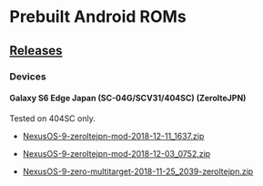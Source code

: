 # Prebuilt Android ROMs

## [Releases](https://github.com/yuk7/Android-ROMs/releases)

### Devices
#### Galaxy S6 Edge Japan (SC-04G/SCV31/404SC) (ZerolteJPN)
Tested on 404SC only.

* [NexusOS-9-zeroltejpn-mod-2018-12-11_1637.zip](https://github.com/yuk7/Android-ROMs/releases/tag/zeroltejpn-18121500)

* [NexusOS-9-zeroltejpn-mod-2018-12-03_0752.zip](https://github.com/yuk7/Android-ROMs/releases/tag/zeroltejpn-18120901)


* [NexusOS-9-zero-multitarget-2018-11-25_2039-zeroltejpn.zip](https://github.com/yuk7/Android-ROMs/releases/tag/zeroltejpn-18120900)
